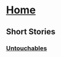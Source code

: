 # [Home](https://github.com/calanfranklin/writing/tree/main)
## Short Stories
### [Untouchables](https://github.com/calanfranklin/writing/blob/main/Untouchables.md)
